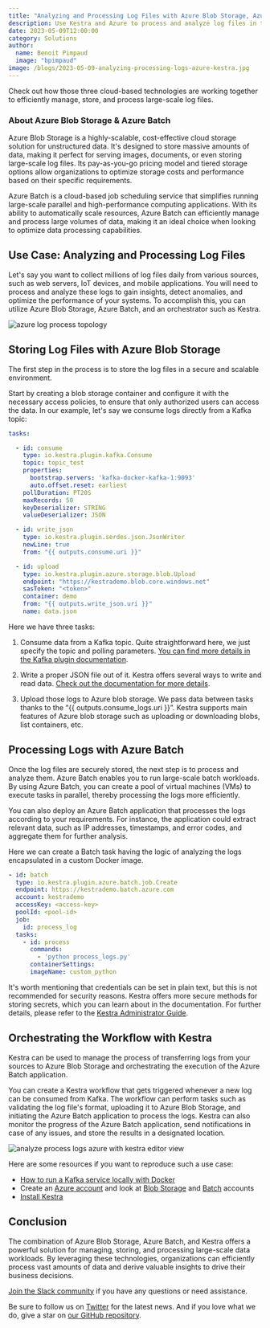 ```yaml
---
title: "Analyzing and Processing Log Files with Azure Blob Storage, Azure Batch, and Kestra"
description: Use Kestra and Azure to process and analyze log files in the cloud. 
date: 2023-05-09T12:00:00
category: Solutions
author:
  name: Benoit Pimpaud
  image: "bpimpaud"
image: /blogs/2023-05-09-analyzing-processing-logs-azure-kestra.jpg
---
```


Check out how those three cloud-based technologies are working together to efficiently manage, store, and process large-scale log files.

### About Azure Blob Storage & Azure Batch

Azure Blob Storage is a highly-scalable, cost-effective cloud storage solution for unstructured data. It's designed to store massive amounts of data, making it perfect for serving images, documents, or even storing large-scale log files. Its pay-as-you-go pricing model and tiered storage options allow organizations to optimize storage costs and performance based on their specific requirements.

Azure Batch is a cloud-based job scheduling service that simplifies running large-scale parallel and high-performance computing applications. With its ability to automatically scale resources, Azure Batch can efficiently manage and process large volumes of data, making it an ideal choice when looking to optimize data processing capabilities.

## Use Case: Analyzing and Processing Log Files

Let's say you want to collect millions of log files daily from various sources, such as web servers, IoT devices, and mobile applications. You will need to process and analyze these logs to gain insights, detect anomalies, and optimize the performance of your systems. To accomplish this, you can utilize Azure Blob Storage, Azure Batch, and an orchestrator such as Kestra.

![azure log process topology](/blogs/2023-05-09-analyzing-processing-logs-azure-kestra/azure-kestra-topology.png)


## Storing Log Files with Azure Blob Storage

The first step in the process is to store the log files in a secure and scalable environment. 

Start by creating a blob storage container and configure it with the necessary access policies, to ensure that only authorized users can access the data.
In our example, let's say we consume logs directly from a Kafka topic:

```yaml
tasks:

  - id: consume
    type: io.kestra.plugin.kafka.Consume
    topic: topic_test
    properties:
      bootstrap.servers: 'kafka-docker-kafka-1:9093'
      auto.offset.reset: earliest
    pollDuration: PT20S
    maxRecords: 50
    keyDeserializer: STRING
    valueDeserializer: JSON

  - id: write_json
    type: io.kestra.plugin.serdes.json.JsonWriter
    newLine: true
    from: "{{ outputs.consume.uri }}"

  - id: upload
    type: io.kestra.plugin.azure.storage.blob.Upload
    endpoint: "https://kestrademo.blob.core.windows.net"
    sasToken: "<token>"
    container: demo
    from: "{{ outputs.write_json.uri }}"
    name: data.json
```

Here we have three tasks:

1. Consume data from a Kafka topic. Quite straightforward here, we just specify the topic and polling parameters. [You can find more details in the Kafka plugin documentation](https://kestra.io/plugins/plugin-kafka).

2. Write a proper JSON file out of it. Kestra offers several ways to write and read data. [Check out the documentation for more details](https://kestra.io/plugins/plugin-serdes).

3. Upload those logs to Azure blob storage. We pass data between tasks thanks to the “{{ outputs.consume_logs.uri }}”. Kestra supports main features of Azure blob storage such as uploading or downloading blobs, list containers, etc.

## Processing Logs with Azure Batch

Once the log files are securely stored, the next step is to process and analyze them. Azure Batch enables you to run large-scale batch workloads. By using Azure Batch, you can create a pool of virtual machines (VMs) to execute tasks in parallel, thereby processing the logs more efficiently.

You can also deploy an Azure Batch application that processes the logs according to your requirements. For instance, the application could extract relevant data, such as IP addresses, timestamps, and error codes, and aggregate them for further analysis.

Here we can create a Batch task having the logic of analyzing the logs encapsulated in a custom Docker image.

```yaml
- id: batch
  type: io.kestra.plugin.azure.batch.job.Create
  endpoint: https://kestrademo.batch.azure.com
  account: kestrademo
  accessKey: <access-key>
  poolId: <pool-id>
  job:
    id: process_log
  tasks:
    - id: process
      commands:
        - 'python process_logs.py'
      containerSettings:
      imageName: custom_python
```

It's worth mentioning that credentials can be set in plain text, but this is not recommended for security reasons. Kestra offers more secure methods for storing secrets, which you can learn about in the documentation. For further details, please refer to the [Kestra Administrator Guide](https://kestra.io/docs/administrator-guide).

## Orchestrating the Workflow with Kestra

Kestra can be used to manage the process of transferring logs from your sources to Azure Blob Storage and orchestrating the execution of the Azure Batch application.

You can create a Kestra workflow that gets triggered whenever a new log can be consumed from Kafka. The workflow can perform tasks such as validating the log file's format, uploading it to Azure Blob Storage, and initiating the Azure Batch application to process the logs. Kestra can also monitor the progress of the Azure Batch application, send notifications in case of any issues, and store the results in a designated location.

![analyze process logs azure with kestra editor view](/blogs/2023-05-09-analyzing-processing-logs-azure-kestra/azure-kestra-editor.png)

Here are some resources if you want to reproduce such a use case: 

* [How to run a Kafka service locally with Docker](https://towardsdatascience.com/kafka-docker-python-408baf0e1088)
* Create an [Azure account](https://azure.microsoft.com/fr-fr/free/) and look at [Blob Storage](https://azure.microsoft.com/en-us/products/storage/blobs) and [Batch](https://learn.microsoft.com/en-us/azure/batch/accounts) accounts
* [Install Kestra](https://kestra.io/docs/getting-started)

## Conclusion

The combination of Azure Blob Storage, Azure Batch, and Kestra offers a powerful solution for managing, storing, and processing large-scale data workloads. By leveraging these technologies, organizations can efficiently process vast amounts of data and derive valuable insights to drive their business decisions.

[Join the Slack community](https://kestra.io/slack) if you have any questions or need assistance.

Be sure to follow us on [Twitter](https://twitter.com/kestra_io) for the latest news. And if you love what we do, give a star on [our GitHub repository](https://github.com/kestra-io/kestra).
